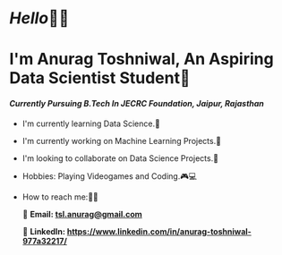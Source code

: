 # *Hello*🙋‍♂️

# **I'm Anurag Toshniwal, An Aspiring Data Scientist Student**💪

####  *Currently Pursuing B.Tech In JECRC Foundation, Jaipur, Rajasthan*

  * I'm currently learning Data Science.💖
  
  * I'm currently working on Machine Learning Projects.🌈
  
  * I'm looking to collaborate on Data Science Projects.👭
  
  * Hobbies: Playing Videogames and Coding.🎮💻
  
  * How to reach me:🕵️‍♀️
         
       📌  **Email: tsl.anurag@gmail.com**
         
       📌  **LinkedIn: https://www.linkedin.com/in/anurag-toshniwal-977a32217/**
<!---
Anuragtsl/Anuragtsl is a ✨ special ✨ repository because its `README.md` (this file) appears on your GitHub profile.
You can click the Preview link to take a look at your changes.
--->
